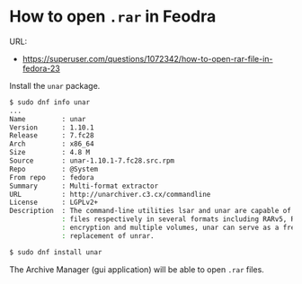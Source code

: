 # How to open `.rar` in Feodra

URL:

- https://superuser.com/questions/1072342/how-to-open-rar-file-in-fedora-23

Install the `unar` package.

```bash
$ sudo dnf info unar
...
Name         : unar
Version      : 1.10.1
Release      : 7.fc28
Arch         : x86_64
Size         : 4.8 M
Source       : unar-1.10.1-7.fc28.src.rpm
Repo         : @System
From repo    : fedora
Summary      : Multi-format extractor
URL          : http://unarchiver.c3.cx/commandline
License      : LGPLv2+
Description  : The command-line utilities lsar and unar are capable of listing and extracting
             : files respectively in several formats including RARv5, RAR support includes
             : encryption and multiple volumes, unar can serve as a free and open source
             : replacement of unrar.

$ sudo dnf install unar
```

The Archive Manager (gui application) will be able to open `.rar` files.
